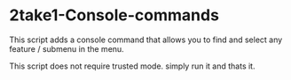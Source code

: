 # 2take1-Console-commands
This script adds a console command that allows you to find and select any feature / submenu in the menu.

This script does not require trusted mode. simply run it and thats it.


